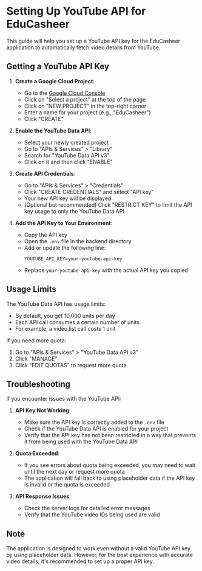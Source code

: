 # Setting Up YouTube API for EduCasheer

This guide will help you set up a YouTube API key for the EduCasheer application to automatically fetch video details from YouTube.

## Getting a YouTube API Key

1. **Create a Google Cloud Project**:
   - Go to the [Google Cloud Console](https://console.cloud.google.com/)
   - Click on "Select a project" at the top of the page
   - Click on "NEW PROJECT" in the top-right corner
   - Enter a name for your project (e.g., "EduCasheer")
   - Click "CREATE"

2. **Enable the YouTube Data API**:
   - Select your newly created project
   - Go to "APIs & Services" > "Library"
   - Search for "YouTube Data API v3"
   - Click on it and then click "ENABLE"

3. **Create API Credentials**:
   - Go to "APIs & Services" > "Credentials"
   - Click "CREATE CREDENTIALS" and select "API key"
   - Your new API key will be displayed
   - (Optional but recommended) Click "RESTRICT KEY" to limit the API key usage to only the YouTube Data API

4. **Add the API Key to Your Environment**:
   - Copy the API key
   - Open the `.env` file in the backend directory
   - Add or update the following line:
     ```
     YOUTUBE_API_KEY=your-youtube-api-key
     ```
   - Replace `your-youtube-api-key` with the actual API key you copied

## Usage Limits

The YouTube Data API has usage limits:
- By default, you get 10,000 units per day
- Each API call consumes a certain number of units
- For example, a video.list call costs 1 unit

If you need more quota:
1. Go to "APIs & Services" > "YouTube Data API v3"
2. Click "MANAGE"
3. Click "EDIT QUOTAS" to request more quota

## Troubleshooting

If you encounter issues with the YouTube API:

1. **API Key Not Working**:
   - Make sure the API key is correctly added to the `.env` file
   - Check if the YouTube Data API is enabled for your project
   - Verify that the API key has not been restricted in a way that prevents it from being used with the YouTube Data API

2. **Quota Exceeded**:
   - If you see errors about quota being exceeded, you may need to wait until the next day or request more quota
   - The application will fall back to using placeholder data if the API key is invalid or the quota is exceeded

3. **API Response Issues**:
   - Check the server logs for detailed error messages
   - Verify that the YouTube video IDs being used are valid

## Note

The application is designed to work even without a valid YouTube API key by using placeholder data. However, for the best experience with accurate video details, it's recommended to set up a proper API key.
